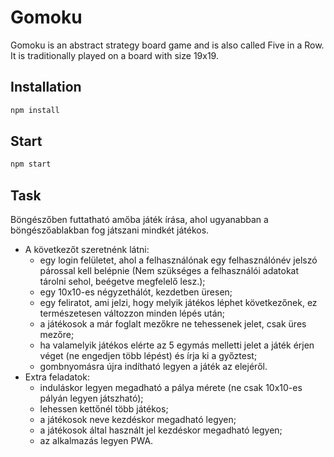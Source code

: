 # Gomoku

Gomoku is an abstract strategy board game and is also called Five in a Row. It is traditionally played on a board with size 19x19.

## Installation

```bash
npm install
```

## Start

```bash
npm start
```

## Task

Böngészőben futtatható amőba játék írása, ahol ugyanabban a böngészőablakban fog játszani
mindkét játékos.

- A következőt szeretnénk látni:
  - egy login felületet, ahol a felhasználónak egy felhasználónév jelszó párossal
    kell belépnie (Nem szükséges a felhasználói adatokat tárolni sehol, beégetve megfelelő
    lesz.);
  - egy 10x10-es négyzethálót, kezdetben üresen;
  - egy feliratot, ami jelzi, hogy melyik játékos léphet következőnek, ez természetesen
    változzon minden lépés után;
  - a játékosok a már foglalt mezőkre ne tehessenek jelet, csak üres mezőre;
  - ha valamelyik játékos elérte az 5 egymás melletti jelet a játék érjen véget (ne engedjen
    több lépést) és írja ki a győztest;
  - gombnyomásra újra indítható legyen a játék az elejéről.
- Extra feladatok:
  - induláskor legyen megadható a pálya mérete (ne csak 10x10-es pályán legyen
    játszható);
  - lehessen kettőnél több játékos;
  - a játékosok neve kezdéskor megadható legyen;
  - a játékosok által használt jel kezdéskor megadható legyen;
  - az alkalmazás legyen PWA.
